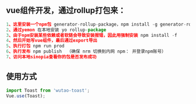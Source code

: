 ## vue组件开发，通过rollup打包来：

```javascript
1、这里安装一个npm包 generator-rollup-package，npm install -g generator-rollup-package
2、通过yemon 在本地安装 yo rollup-package
3、由于npm安装某些依赖或者软链会导致安装报错，因此用强制安装 npm install -f
4、然后开始写vue组件，最后通过export导出
5、执行打包 npm run prod
6、执行发布 npm publish 	（确保 nrm 切换到内网 npm： 并登录npm账号）
7、访问本地sinopia查看你的包是否发布成功
```
 

## 使用方式

```javascript
import Toast from 'wutao-toast';
Vue.use(Toast);
  
```


